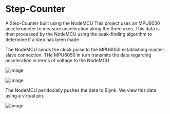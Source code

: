 # Step-Counter
A Step-Counter built using the NodeMCU 
This project uses an MPU6050 accelerometer to measure acceleration along the three axes. This data is then processed by the NodeMCU using the peak-finding algorithm to determine if a step has been made

The NodeMCU sends the clock pulse to the MPU6050 establishing master-slave connection. THe MPU6050 in turn transmits the data regarding acceleration in terms of voltage to the NodeMCU

![image](https://user-images.githubusercontent.com/78297958/143433958-78d4cc39-177d-4fe4-b6fb-934eab1ac7d1.png)

![image](https://user-images.githubusercontent.com/78297958/143434306-2211ab71-9276-4b01-97e9-886bf57e0b79.png)

The NodeMCU peridocially pushes the data to Blynk. We view this data using a virtual pin.

![image](https://user-images.githubusercontent.com/78297958/143437214-fc05677e-36ec-4274-baca-a58b7dba8d83.png)
